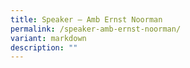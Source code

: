 ```yaml
---
title: Speaker – Amb Ernst Noorman
permalink: /speaker-amb-ernst-noorman/
variant: markdown
description: ""
---
```

